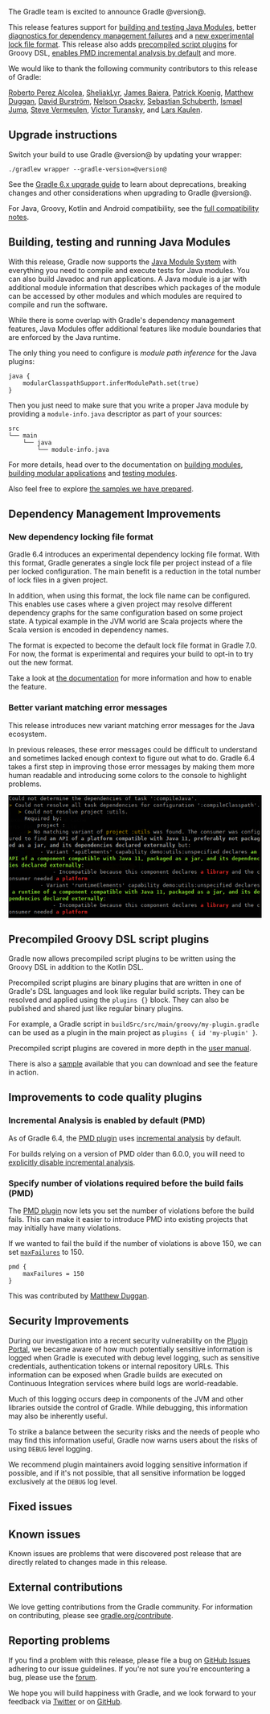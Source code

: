 The Gradle team is excited to announce Gradle @version@.

This release features support for [building and testing Java Modules](#java-modules), better [diagnostics for dependency management failures](#dm-variant-error) and a [new experimental lock file format](#dm-lock-format).
This release also adds [precompiled script plugins](#precompiled-groovy-dsl) for Groovy DSL, [enables PMD incremental analysis by default](#code-quality) and more.

We would like to thank the following community contributors to this release of Gradle:
<!-- 
Include only their name, impactful features should be called out separately below.
 [Some person](https://github.com/some-person)
-->
[Roberto Perez Alcolea](https://github.com/rpalcolea),
[SheliakLyr](https://github.com/SheliakLyr),
[James Baiera](https://github.com/jbaiera),
[Patrick Koenig](https://github.com/pkoenig10),
[Matthew Duggan](https://github.com/mduggan),
[David Burström](https://github.com/davidburstrom),
[Nelson Osacky](https://github.com/runningcode),
[Sebastian Schuberth](https://github.com/sschuberth),
[Ismael Juma](https://github.com/ijuma),
[Steve Vermeulen](https://github.com/svermeulen),
[Victor Turansky](https://github.com/turansky),
and [Lars Kaulen](https://github.com/LarsKaulen).

## Upgrade instructions

Switch your build to use Gradle @version@ by updating your wrapper:

`./gradlew wrapper --gradle-version=@version@`

See the [Gradle 6.x upgrade guide](userguide/upgrading_version_6.html#changes_@baseVersion@) to learn about deprecations, breaking changes and other considerations when upgrading to Gradle @version@. 

For Java, Groovy, Kotlin and Android compatibility, see the [full compatibility notes](userguide/compatibility.html).

<!-- Do not add breaking changes or deprecations here! Add them to the upgrade guide instead. --> 

<a name="java-modules"></a>
## Building, testing and running Java Modules

With this release, Gradle now supports the [Java Module System](https://openjdk.java.net/projects/jigsaw/) with everything you need to compile and execute tests for Java modules. You can also build Javadoc and run applications.  A Java module is a jar with additional module information that describes which packages of the module can be accessed by other modules and which modules are required to compile and run the software.

While there is some overlap with Gradle's dependency management features, Java Modules offer additional features like module boundaries that are enforced by the Java runtime.

The only thing you need to configure is _module path inference_ for the Java plugins:

```
java {
    modularClasspathSupport.inferModulePath.set(true)
}
```

Then you just need to make sure that you write a proper Java module by providing a `module-info.java` descriptor as part of your sources:

```
src
└── main
    └── java
        └── module-info.java
```

For more details, head over to the documentation on 
[building modules](userguide/java_library_plugin.html#sec:java_library_modular), 
[building modular applications](userguide/application_plugin.html#sec:application_modular) and 
[testing modules](userguide/java_testing.html#sec:java_testing_modular).

Also feel free to explore [the samples we have prepared](samples/#java_modules).

## Dependency Management Improvements

<a name="dm-lock-format"></a>
### New dependency locking file format

Gradle 6.4 introduces an experimental dependency locking file format.
With this format, Gradle generates a single lock file per project instead of a file per locked configuration.
The main benefit is a reduction in the total number of lock files in a given project.

In addition, when using this format, the lock file name can be configured.
This enables use cases where a given project may resolve different dependency graphs for the same configuration based on some project state.
A typical example in the JVM world are Scala projects where the Scala version is encoded in dependency names.

The format is expected to become the default lock file format in Gradle 7.0. For now, the format is experimental and requires your build to opt-in to try out the new format.

Take a look at [the documentation](userguide/dependency_locking.html#single_lock_file_per_project) for more information and how to enable the feature.

<a name="dm-variant-error"></a>
### Better variant matching error messages

This release introduces new variant matching error messages for the Java ecosystem.

In previous releases, these error messages could be difficult to understand and sometimes lacked enough context to figure out what to do.
Gradle 6.4 takes a first step in improving those error messages by making them more human readable and introducing some colors to the console to highlight problems.

<img src="data:image/png;base64,iVBORw0KGgoAAAANSUhEUgAAAoUAAAE5CAMAAADRF6p1AAAC91BMVEUBAQEFAwABAgQGBgUCAwYH
                                AwIEBQaqqqoBAxSbaDCJ4jMNAwICAwtJgaMRBQMpBgKicjkCBBofBwInXpIDBw4YBAJ9RhEgVoyH
                                wx5j2zQFDSKleUBNhKQCF02mo5qK3CUCFBUFCRVEDwKBonyTnqQjEAYlBQICDkECBSkEIFcCBSIY
                                DQYFL2dWdIqA4TOhpaJAeKRLKwiZk18HFzRx3jM2BwKgf0sCFEkEDy2KVB01bp4ILBlglKgIN3CG
                                UBoHJluVazcabCntKSdHEgIyDwJRyDOZo6Z2jJuF4TMJGz8wBgIQQ3uqpXioqaM1WGx6pak5GAGG
                                2C+JziCep6iJ3yxMGQJAIAqlnpKNeVwcNlZZRwIGSCJSiKQ/dpwuZpiFo4MpDwOkqak+CgIkeilk
                                WQWSXSZGaIFpMwqCSxZhi6GLcVGaeU2Kp6pbJASHsRg+cZepnWmmh1EHIxNTHgWokl1lg5d4QAx+
                                2TJgKARpPR58iAx/o4udmmgRJk8vFgodUonpHhGRp6mmkWmXgl92oZIHM2xMwTOHthlEtzNwNwaC
                                ZkLuJhs7GQtaiqNpxDFAOQappIBLnSpzdwuBoaha1zQSXiaNnW6kjlmBYFE9rTNvoqkRTiKpqJEt
                                HwMCCDhajo4LLmN40zKPWiQ5KgQjWo+WYitbBQLCJyhyoR4MPh6FoBOJ1CFZj50LGTKYh27dJyZW
                                NRwYOWSScEZ4XTk3FCJxlaamJSeQo3ZqZUKFlqFbcZQ0oDIGGAM7TQgRDBmcDgKglYYrkTFPfZ2o
                                l3WRoYyH1Cugj3UthCoRMwlKYYk6ZYRWOyYmS3FQGiJdnyttkR1qfpJ1qyEnEx95f4iMeW/qJiDL
                                GhHBnQCHmhFuHyd0UCuBuiJcdQiziQCLm6TMJyhcUAa0ZwCgmABUUjazJSaAICWEqRdAkR+AmRNk
                                lpuLiYJPTTdyCgUTIzlpzjNRqSynEAVZWXZHcRKWRwF9lqhHawCZZgCGpBWGCgJSbliYoIlXXkN9
                                mnAfRE67AABOGUlEQVR42uyaSchOURjHz73n3oteXjNlKvOcKWOmIjIrmcpcZqJEZMq0IEopZIHE
                                DhkzrCTJtFB2FjZWyMLGgo3nuef8vBwuwpvxqe873znP/Dz/e+65X8f8HRRnkfnllKXmP/3L9MtR
                                mEQmtr/Bk/C30dEjNca3ockNa33zc478z5auWafJj1lA7sejHjN6fr9y+BhYQMhK0+Yl891EPPTh
                                36WWbauPQuh3QOG3Uu1Bp76CL1D4s/rwD6AwmTm6x9le0fejsFvvuoXdhv+dhP5vhcIus3aH8X0T
                                CpNBQ38MhZipUbw74udPo3jImw3ll28b/0fhN6Pw9OJfhEJo2JW/DYX1Zy10nRnQfdT0PQ2021LB
                                eqkh+zFre+y4TvcUDYdlYaRBvvOKGkILIwMh32xRu1bL5hn4zE3tnsseTpmwe8iN0bdftRveOB43
                                v4Zaxy5yEPohv8hf/RaHR+vIHD3kgnXeBSbzccDX/G48LhuoUh+Npx+MSn59urebfrExeorCcrOb
                                w2WBY6NDR5Z2Gqz4xC92qUeXWS5+6kIfiAsUxt5f54MLZEF+4R8UFn63E4+pMuEbf1+KqOOkxQ5d
                                s5e377P0RBqisMus4V2HHfgQhdv3Dtg3MEI+3AuQr7lq+ZZmq4aX4DMXFO4/J6tDNl1qUW9M2xHs
                                UNhFLtxrQn6Rv/ottu9tdrNWiTl6yIXr5vitDeUzT8uGOGY7ftywX/tmE6caiHyL9sJk4rlyn6VL
                                IvQEhQMAoVAMCo1xKMQvdqkH8RMPfSBuUFjb+ZO81onk8BL+v4pC4gEVUWJZrBYK8VdMLTeud2jc
                                uV6ev0MdBIWpotBal33LuVPlPF4rFTh7FA6M4pP1LPLWShcAu4yd565Redty40ojD2pfx09kvsbN
                                G/U8lcp8SL/GcwZ2OrbS2kyrjV30FljLQ7TLoRA+dgv81W8xMDW7No3t7/15vZQ8wnVd+/B9LfxU
                                +fHJfu3dukucfL/0Ro631kvRi5tuXzq8XNwF/GKXekj8kcbv40msRyFxexTGWeT9bW1e7vRsscF/
                                ARKAWhCPjL8FCtkLtUuafc06SyJBYSly2UvGC/J6JA4WvLGlq2u0231NLCjRmsQ21Y5JhSKRLw3b
                                VkNIjtGxQ5GfjzCNeg7VgLTqQzsdkxbU1mrLm9T5RS+xDgHo11e/yseO+Pycv/otmkQaNHPiJY9w
                                XdH4IQrhm2YTHz2/2MBQP+pTgEJ9wU6pUaN5Cb24aatHmyYXdwG/2B3SrzxnaBdF4TpX9ACFxKU6
                                xwWFtb0/YY843nuswf+3o5D1jMh+HQqzLrMWikCcyTOZur1wiYnn1JNs+svrsrIX2uRjFHr5unRB
                                vSoyRN6qvGj7xB2KpFgulto9B4JCrboxOQrj1h796Kk7taf2QSF8EBj6c+fcfC/pK/NUDQgqVc++
                                3zPbTs3zFdSnak/WSurNptr1OGvp9ay1ZsC+JfQvkXwjt/d3Or04Ea5ImHyU/ES+/84N5UTOgpnT
                                s/Zk865z+jUIuqB+3NPVSGJWP+yFHoXrm/n4s/wdYYW0cnlcueLLydYO2dTXir+u6s9K4eacShP8
                                a9wVyjRM9Z6TIW7i0bmSf5eRt3IqC8Ywh48dRtbx5+ag8JP8AzmrU/eN3EDOJ/P6LF2YJlK6MZfr
                                lawd8KxJvkcN77r5QC0bBShEXp5S6W9uMFVfXl74F7a0nnm1sYkdv/7sC+11HqJQ9PLu+z04RY+9
                                0KCPX+xKRp/zV3+WnquGl/y8gcSbo7v+LJdHax+H+MtR6M5nL8pZjsLMopdMvN/1zNIlDvDiy53f
                                FpZMnKNQyifOdczxnUT9N24obb7cvKx6cj5L9etkwOmB6cdd4Osks95vY+rIXtjFxV927whNspP0
                                IbPkN2THtGaz65XjlhsXW/UnEL69cWVi+zMHN8b70b7wLBF3JZ4siq2vc8KTrTATdlxBIXP42GGU
                                /J0f7y/W0X6CQnZI5LAnQ+3z8q12LuVbLZFvyRl365WEe/5ajVOR4dsyQKHpo/Lto8zWvzdKvxEz
                                m/vKvHym33QzpgnWW+f8ZEA+T02jj1C4fsDgGkKr+3oUoufcaYi5/VNW9i6bVfjiN7Gf8WfcN+aW
                                1Li5JV6fh7VeX9YdChPNv5fp5OIY6/XcN6/Ww/raDXD5SndP706srAg+89HlX/vBk1Yz7goKRE/l
                                FIWm88bFBShMvd+IuoNC4iceSVL7QD5Zs4nXWs2YbOJGzl/JmI5HDnXIUvyLK1Do/JikgkLiJh6O
                                hTTXAxSsQG4OX2Sxwygs58f5c3JZIQqRw59fTNDyjz7eKjaYsmO7KXLBnNHp4gJUZZY5fOx/ao9n
                                k+iw/+mIhn4zkiU7Pm+eyAT5Iod91pGnHl/tQpKpPPaw87UuVPxUyMUfoCeMn7jwy/In9opR6JJD
                                PqhTgMJq5y9TZOiDz5E/P5sdTM5n4ZwRUX4TB3P42EcvRDVa8AtGVaOL7geUE3qQLz8wWEce51/r
                                AuvfsxdAX0JhGH+4W7CM3DeiUBd0FtYpiL3K+bPIe5w5723HqfQDYoIc8xAZ6sXboQyRPifMPd9i
                                Er2ivRB+8Wiy/BuTuDiv+OPCJ/kiB4P1UD48F4VdIA+qix0I1ARdwE8hCukeciEK8Ut8yNG30A7x
                                os+xMKhTcC6sev5+kTclaGKHLkAhWzn/FA/nfuSNoWPAZw4f+wFf57oAwS8cCZJvNPLATpAvcsTP
                                HHnshd+IYRfyeD/oAnYgnxF+kAvzC/kcgZD7BIX4JT7k6Ftoh3iJx6VgwjoVfCNXNX/IPwt/NGX2
                                Z95K/fPr8WdRfkvzz7+pSfw/6VbqH1+PP4x4o1Xl1uvX7X6zHON33e8jbvKtym1YbsHiJSfzRUIu
                                1/v1tzmD27Xf2a8gf+5EVe/Wa/VvcSLH+AMorG5fuQX73Xq/EVHnn3DrFhT+iluv1Uch/n4rFHIL
                                ttp6xXWuxr1GcMH6d90PJZ5vvvX6H4U/cAv2e/V+YxSCi+qg8M7rXqVq3nrlVmt4exR57HJbEzmI
                                25shCr/hlmmJW6Y/8zZs/JXbsNyCJT/yh48d+NhHD/vEQf2xQ57kjXxo71MUfvl27Tt27iC3iSCI
                                wrATiISUiBuw5wLZcAo2LLgBGyQkViCx4yQcgBMEiT1n4C64nfk0yeu0JrI8pJ3024w8XV1TVXmZ
                                ePCPzaNF1/KF8zlvR3msB6XccOGzX1//fnh7shr1impFaaJAxcuL1kyKFb1ZuXCZMmXCVWjY7Cfv
                                afrTPyXdKr998qM0zF8efepbfJ2PDkPX8oXzOW9HebJOdamn0tXWiO9a1Gu6EOklHi0qvnZhoVpR
                                mjM9Kl5etKY429Gb6cJlyvTnjjKlpFzRpPvSsNlPulB/+m/RrfKnC9Vh/vLoM11Y56N96Fpznvvk
                                C+dz3o7yZJ0LdXFhi3o1haBexVsXX7uwUK01PSpeXrSmONvRm+HCe1OmlJQrmvRQNGy6UH/6J3ly
                                vulCdViXR5/pwjof7UPXmvPcZ94Lc96O8mSdUdfCX+Qt9XrzdwX1epbUa7pQfMuFZTcVelS8lW2i
                                Qmt6Rdu4Hb15Ls4xXShO/kJWFcqU1G2331mv9SEuzue9MPtp3gv1374Xpgu56vMu1vzl0We4MPLd
                                /17IhXkv1KE++cKZnLejPNYXXBhPJ/ksNFGdqNft7tc3qNfaheI3m0J91i58MdGlEwW6ES/vNa05
                                x9k+0Zvn4hzJ9cTJX55OUKZF6pbf+xev9SEuz6Nh/ZSyn3Sh/tKF8lhvuVAd5i+PPvUtvsoX8r4w
                                r8+F+b7QnPXJF87nvB3lyTrVFfW0dHGbvtzsqNey+/QW9ZounJ95J+qV/BQmChU9Kl7ea1pzjqML
                                NKc4x0muJ07+4kKUaZG65fcs57U+xOV5z5bo0+wnXag//beekdOF8qvD/OXRp77Fy7fkwrw+F5qH
                                fOasT75wPuftKE/WeacLu/pX+odQef/Su56/+cHAlXqdxzHMtR/1Pq3T939efvv+sbne6zx6n2tf
                                6n5a27+Ev7+ctdc7nUf3cx0aGhoaGhqq1MN3vi7n3UOFibgc36H61HQH8fUovsP01VP4DtVjU7f0
                                6wF4POvDhZ2rX/p1uPDxqnf61SdF8thXIJBPlzOd6RMr189PkPRhPSlPdQ09hK46p199ai6PfZ5O
                                xKM6Xb/lQutJNqlr6D/o6OhXBJE89nGheDW5fmjZhaWuodV1nPQrmlIe+7hQPKpzXxeqa2hFlf8d
                                fpT0q3uhPHkvFL90L9RHulAGdQ2tqOk7PCud9E6/el8oj31cKB7V6fr5vlAf1oPyRG8OHm4dcWFD
                                J53Tr56R5bGPC8V7Rnb9dKE+rCflOdU1XLiS/EU+zq+l+sfe1YXKFMTxM2fOOVctJ+sj5at8dm1E
                                5LN81CpdDyjhZW0ooUgSIR8lHhQlSp6QeEOElChPUjx4W8ktPPEoH08e/GfO/O7YGQe77uXu+v/q
                                7t4zZ2b+c+b8ds6cPb+dX46CCCxktBbC1vT1zWfhwBG7+GaitSDajYXFSsejHQGjpdCyV2QGg8Fg
                                MBj56tBf71GOYAxGX4JZyOhLzF3Z0UHf3jILGf8Qc8nyr+vu5phZyPgnAAuDqDoq7VGPzro//ca0
                                UQW4ekMd6qhXHfUrnrwtDaaQo6ySQDT3ZKw1v+Nk9AILw6678wXUo0otcOiTZSFGPFe96qpfSYWw
                                VjnHFgctEuGROcOZhYzG5oVjX6bRGKMeVUqqqOqyEOrVSJp8m0ipIpQ7tpTCKrKmkgs1qbA6r+H5
                                B7OQ8Ztj4bBnB1dFUI+qi2k4wmWhp14tQ/2qndswL5xyb3xy4di+S+dmMwsZAFz24K/pOdcntM7z
                                vrg46GpKjv96/9xsLEzHKc/1qs/CzGE/wdqocICFOnW2HFZdslOZs6sArhM+gPh+e+B4z08g2wjG
                                cRTe4Y5zPVgYTL1XNo7/Q8y8MCWV6KSuuz4LiybfyEqmfrVjoXbkLyRi8cR1+yiQsM761lHfAPHh
                                nIrtOsd7dkxsE8A5Xo9GwnOuBwuJQlcLPY7+e6bfuE/3FV3btEoU6lCwMJqn8+EeWRK+V6cSJ0sV
                                Uq8ShRQLHfdn98pb54jvOd4zC9sD3zv0y8B1rs910FfzQjDDr9Jxdw0Tx7WZfpeEAOHPWOg683uO
                                92zc2R5QLABlktjxl8d74jnoh0caYCFSwMLk0r1y8FssxH6Phewc216wTvX0JrDtzMM8B31iYUpv
                                8Pr3WUi58efkCEuVdftBbdcJ350X+s781vGer8jtA+McjzEH23X3qInvoI90/Y9/ic/eUU1dBlBN
                                F/ac8J17ZN+Z3zre8wWZwa7qjH6EiC+LjH4N/mUmg8Fg/HTVSgajITALGf8cIVQGDnpnbdVEuDrD
                                JDZBBetoGECeZqBX1lb1WQiEzML/EFEO2fBVsocm11aNpMtCDWYhoxkWNrO2KrOQ4a9T06MaDaWG
                                mZA52ZAus4T6HFGpMj9W6lVioaJZQmOhFDQWUj5iYZgY1ascRmNhFuc4WIjqrEqBSCpjy8IsLrOw
                                bWFUolArYCxU25Hwx0KoSukfUT+EFivZr5rAwnHZ2qqKqsTCRJIq9rBSvWJtVWnXVs2qC+fRvNCw
                                0FHT6JihZBa2K7RK1NUP4s1lIdQO/s1KEmf3yIdjsFDO0vfIlE+xUML5Pg4ivSYsVYK1VcG5znwW
                                0itfkdsYUkF4LMSVN5+FscfCvQHY7AgTFQtz4gAQNeawMGIWtjWEp6W2vIubY2HisFCtrSrz49h0
                                acrzWPi/QdZdkXHW8Wuj/Hkh7XTnhXuhhq1jYUmvrZrkxAESKernp1Z4yPPC9odWiYIdSMi7IiPd
                                Y6GvhsV+kCknjnOPjPL0pgC9LN8jMxgMBoPRB4ArT7MO882W61q2cU76O/5/bzcFf4KHb6hd4l2t
                                Vg6A3msnjjy/X/vtynzmuKj1/WZu9fd7a+CCq3/JuwlkLv9BO9uPhX3Z/2O2j0rV8+LG9IR+b/W9
                                brFUOfFnvuXdyxvY3xwL0c6GWThwRofG5f7LQhxXX2DM2dO7W4SF17a0Bgupnc2MhcNmXBX9eSxs
                                pv+T2Fe5el6hWjvz/GpMLISqFVj4aNnjDxOXDNduhreHW1VrpnKl3jpPC9gcFlgDNtte6q39Sksg
                                qqcvm1APVLQoh3SURxyochP9JHGSLA5S6Xa+Fb76cqD2heIFn7+cqdX2Bg9edde+TFbkqdUoZCA/
                                v832PzlQ696hkglqxgckB94U6PXVRz0T7Nn/xOQCC6ne7q09YTuvbTHW49fN8VC/PXqZ2k+naSf6
                                E66WTv/kshD5oCrGeUS/o96iyYf4iIPzFs4z5Yfp/t4rRX37C7N+3P5E6jhSzsv6HXFwXDhvOI7m
                                VK7wTbYsfPp1E7HQqloNCw/eGT24a0I5WnEzJWdXgTEKKtcBg46enHfqcoxPdrY9X7gOt6XKXsqx
                                pIB6oKJFOaSjPOKgvWiXFPgsgoXdZflK8ehzbUuqyPhmw4MzH2PcndD2UvmZ9j95eyJ98DrFWOey
                                MDAstPv1lmXhQ6r34Ro7OZov1OsitDscOmfSyBVrvDED7bYsPLpWHR/Wxs1jIfoBqmLsRb+jXuRD
                                fMTBeSuu1+WhWg6l+L32I844E6do4uC4cN5wnhsU/AvXQx4s3F3dSiyEqlWChXOGV+d3XtyhCx+B
                                C7Z1zVY6w/DKYLAQ21jvUKIeNWx0vt8iCULVI8eRijb7FluViyhd1Z+SyjYOryCObS/a5bPwoyDi
                                zCa6adLIF1s0kag+YmGYPHi7T/NRqt06jMdCSv8lCyNJLLRlqCmjxs3Y3HlxH/olvDJnkn/lsu22
                                LNTHZ/sHspOeb/szFqIfoSpGreh31It8iI84OG9jUF6rlsHC3PZHsj5OiDhFE8dloTmOXmPhmsUz
                                nx1cDlWrZWFaXVS6uIMuBKs7OkYVwEKjcsVRF9Aq9IJZ+xUs1MtxXpq5NDb1pEKpaFVrwoFULpLR
                                rSwd5V0Wol0/YKEiyjf2zi40riKK47mfVVKjqUmFVgOtNkajxCixUYwVLBVtkwqhflFLE9RWNNDY
                                UmptLFH7oLRQyIMQYpSibz5YbZFKBDFS8AuEFgRRQR8VH4ofoPjgmbnz29k96TXrktUk7oDeztc5
                                Z87899y5uf89u1pQKHA0/9xtgDSYxcI0kjusKVsEZdZTcaUotDcPTipmY0+ceWDkz66CX1b0nfnh
                                HfpBobebdck18f4xKyePT+zenK6yKGQ8rGKk4nctF/3U2bfXmG/8DQrz7QeF6AnR04gehULWYZt4
                                c6ZYrbBMebPmWa5T2R3ZdgQyTFiCjR+eO9DlsH8x+WncavatfeHphviylQ1p5GOhkdN4eYbC1MY0
                                Ww9MXWJrImOsPresndveiJKrnRznFSkGhWng2hUK0wg7SmOhrJP1ulgIComFDoXB1PdbrH4JlQ0a
                                hbxRNK1GjuCuPkpFWCbfoDA2ON7tWMNyp2c5afer59557NzN7fjFtHcf2Vnk/8xO/Cm5cgPJlVvf
                                ePlOi0JiSBwRG7heUIzCeptzl32UAU3O78htdOPSTH9ETl72rTC/CRRmciZfPfeV2N/s7Dd3fJl/
                                e8HfTSoWlqIwjdhvwQ05fqM6cqJqVivMFtfv2QzydNIAy1WUhvKLEWnPhl1dct7YLqzWpBALQeEz
                                TzeMnBT0hOssqxWWq4ArMV4IQoumiLqcF9aMjPlYKEs5/cxQKtnad0RGTrTKoTA0q4lS2h2qxVaz
                                Ph8LHdvWnQthY4j5nAstCjkX/lYvaLCxMDDnwlceaZZz4d6GqYcaYkHVUCYTdkX2dPLrd61T8q8o
                                MP1WvqDQxKh0/8+JuSPvaJ/a/7PTa9i/H+zbeNWxALvjvk/b5Xzl/A8K48D5s97lyq13/kk4T8WR
                                zT7qXvtHCoUyLmMVN7OPzu/NFzh/gEL0Z3p8LDS5eO18UOj2f2lmf7Q2s5/5cQRu3P7id43COrff
                                7HNgZsKwR4hGoe3PZbnKPw0K227bxTNyXIJCOT8s/ezblgc+FhTCauUZObvD1LscsF1Sj2Kpk/vV
                                G3T1uPkOFXIcizbudvNce2GX0AMK04xtG1oUGvvJiMczMiic+vpL+4wcZ+fCaMo8I2+RXbbPyGaG
                                NHzn+WY8I0/t//K7RwSFdaHtD/fbO/mgebiWugTCr0XOdu+3g7vuWTu2o66J9cizptgX6Tty5s81
                                CblyuSM7/4DCyH0iBP+lKEwzVrHbxzhyfo94RgaFmf41AXpAIfNLUBias/mu9WJ/hN+d/R6FqdUT
                                Rs7vCoUJ+13YZyO4OANb+Sikm0xv5FoFzgxgPHIojIfdqsbFtx4T1+oiTYyD/0idfgr2ap4iuV+5
                                I5+3pE+ZWGiGoEezz2HdIp+LyoHLNO03Jvjx+F/7B7+hj4Jg5HKlsC/oQT5X2pX8sv2HHGWOHs+V
                                onPwyj6buwcoxNuVopD28lCo26Pievjgp+0jLwwhR2eAR49RRb1cFPJ/nk6SHBS+/01rVKpHozDM
                                QSHyy0Uh47X/td/CHBSyfntN81GIfK60K/nl+g85laAQfbLPDbLPWe5g7shBGSgECedFoW3X+8B4
                                jULGF7Nbucqd4IOnkxLryQfLOZX51OnP9SJ1n6M2cCgk4qFH2r/8Zp+0cqc7Xyx0fTNQqHPg4g/l
                                NyaU2KNRWOw39GkUsn4+obkoRD5X2pX8sv2n7WWdejxXjUK/z9bHOXdkWKYahYzTKCTXKuxV5jNe
                                o5Dx6ndLdM7Y0vEB47hjUff92ouaLQvblnmgUOthHHrITUvRbFz8oXPgsg7tN+Zpe7R/8Bv6KNjj
                                /ebUKRSqfeCKfiU/qsB/FPZdjeeqUehzB9dSX9Zy0NZ+T2telNoH0ZY4mL+fR8/dqIS9ONd8Rvnb
                                wMCe1lkGmZflvS9WML/y0nj5UXlJcvXm4WVe/+zjKfavXGWU6vqRO7pex5wU1tlVLRRq9mK1UMjf
                                DcsyGu/lzq8WCp3+eY7Cv/NDyTrmJQpnYY9WgEKi14RwHibH5Zdvz3bWZX/VXDmT8S6crZX1FaAw
                                PNi718+fm4LcSneP+RqFULt6Z+cIxrcuWXJ0i7/mlvL9WPk65gMK39xRGQoJpS0DtwSCwj0Xj/xi
                                LJ30n1XlvUuSSlHI/AWAQtMzCwphcgn6uJZZ8MN8QyFvfGCPwo7ULETYo6Vs1jhS7EXYq4meH959
                                vbwRulesOXpmw+lOmg3onnj85maLwqU3TOybgcKMpepi5J5WLc97b/qLjtOdCd6jv6ffzBte1u3m
                                I08WdNqs9+D9p+4/s+H5i4uOTafkDRR6Q/qd/ILcQ05uvE1i0Z0F/eyenW/tYxMyUt3KBjee+Zk/
                                hjQKi+w/FjTdMLGberkoxB7WiT34kTr9yFfrkG09FkigINCwf/insA6tF3n406Dw+Ohz62kPR+7q
                                ODvGJxAUwh6FHQmbUsdCWJKgUDN2YK/q+Uv75J3ImHAFb5vY8droyiL25ejybZtW56Kw7cj0fa89
                                eUmDvZOINC3Pr37i6ZGxPReDAvrdZzWMAjPfyus08kTcxFftI50Hj35+2/Dxln3+gNB/R7uwNNFL
                                P/KVXM55Wr94ffq+u0+yO0I1GG42S3s0cOOZjz80CtEzOT68zPxHvVwUYg/rxB78SJ1+5Kt1iJyX
                                WyfHQYu3F//oWKj9hD8FhQ+Ovbzer0v0H+zXKIxcDlbYkZptCgph7GgUKrZqPQyk0hPkri7zmZCo
                                30xb+PrE7p6OvdyRBxUK4+v635A3+bJvoFDJ86u3KB7Ce/RrFF7Xf2G9kSfiZAukd9OJrZesG2VK
                                XeNW6ZOCXvqd/N3I1SikH/2H+oVxcKvYwzlh14nx4ZExmaJQiD8UCtGz9OGjd14n8ZB62SjEHrtO
                                bw9+pE4/8tU6ZA8n9vXIWORiL/7RKNR+cv6Ueb3904Nej5kv6NYodLw92JGwTTUKYS/moRB+GyzG
                                wu72nRoQuYPmHITXsz00+i5M3NNJolG4UQ6Nxd7T8orPM7F4DO/Rr1HYM3AM70sA8ijU55cep5d+
                                5CNXoVDrNwcUKb07kLvx6I/fHvjsjyGNQvyhUYiecGPH3kvFXOrlohB7WCf2OD/6uu33/tJ+lHvV
                                HQ9LlYK9+EejUPsJf8pJoKNlr9dj9tXIAoU76wyLMlplGFMu56oUzywn2euhG++RfmJhGsHnaHvz
                                RY/CWNiYlq3qWIyF6T39w9uvPbJpdbdYZSy17Ubf5jfkOyN77jGx0KqJzF8SQnhzkcSuoljo30Qh
                                TxpKYmEavS7eSxPpf9b0RxEozOa7WLglMt6vIBY6vYP5sVD0GxS7+EW55qMzT7x6RnakTBSiRwQ/
                                cUSOcdT/aSwEZdjDp5k6/chX65Agc6Rlg2yNQuGssRB5PhZuOnHb9L0FPYdKYqGwG5fdfZJYWMi5
                                2uzYlMTCNAoEV5596d7Wx1GYthXFwlg4uxlnunGrnZ/wtr2n/+Y1x0c3rW5zKISNIB/1IJQPOygM
                                QoNC3v4Lj7DkXEi7l2fl+/PIPeZLfXc0pInrF46WnK/rQWEaufNMs46FJefCn/y5kH7OOyK33ciV
                                gSL3fOfCHtEv9EA59zT99HuXfwjrWL6tY3gZ45mvUbjuqzUrLpLYgx45UbYMyGmSej4K18r+zzyf
                                gTLsAYXU6Ue+Xod4aMA8lGoU4h/WQdF+wp9m33v672igfXJ8+rA/F8qzrLAbHQrDQs7VOsU2Tcm9
                                CvuSO3IaZXdk2Ivckd18OBRJ4ydXtZz9ZdMgKHTcjCYJ6vb251CY+L8XhhaFGVtyuxhgvOdYqmKn
                                k7fayOfZrP90p2FTPrZB7EBfmojBS0wGRTc/kxfloVDop6d6C8/I2wv9Tn4dcmUfrdy1m+2dbTnP
                                hpl+8a55Fjz7VuJjrMSHgQsTxjNfo3BV36kO+WYleizaBZSFupdn5EwMcbUoLHqqw15Qhj2gkDr9
                                yNfrMHKNdI1C55861qH1Ig9/mn1vvGhiB+3hurtafvgWFObw4ChU0kSzL6VoLov+Lfc8tmYuWxLW
                                K/3eLhlY1M7VyeU84vTMnhMWveUW5M/rcqj/9mBu7SX7xsut1fGTiTwVoJB+U6U7jXJRmMfWzGdL
                                etZrqV1pmqSpb+eqUFhuTlj0LioUhtueW18Ne5te7wXdc+mnuK+zYaOc0X2LZmOWtisU2v64cC4s
                                3k3aQUceWzOfLQnrlX5vVxD7eVw1CsvPCRsHiw6FVbJ33WjL28uqofduuaObtyO+aDambmczPZs1
                                5hm5mKJHO+jIYWvmsiUV6zVAP/FRzfN6/mlOWHutcbr+z6XGpqyVisuiZ1PWyvwok+NlsUArooBo
                                NiX6FO+uTPsqGle5HlifVfBfjh6u57F+vmaGWzgotGUhohCOSZVRiB57raGwukXr03y1qqGQ8i+j
                                kHXNDQoX+W/u11BYQ+F/U2A7hsdPtZx9UrNIDyfhyBcdH0jOTsUuLT3ILC9qh1VJPzlVbf99Ubdj
                                SWp9sWJ/ar2Mx17eNFFvU3J1O2xL9NA/mx7mgQq9zjz/0b52bHpw3ZN71rMuzS7FPuSiJ49lmv3q
                                5foCF8qxj/mt/QVaYDtevfm5w5fx3SzPEm1u3Dp9eEVfZy67NI2ycyHtsCZ9f+m8bseS1Po010Tr
                                ZTz28tacepuSq9thW6KH/tn0MA906HXm+a9o/tsfTgyxrhnsUuxDLno0y9R7KfsFYFBILFzYKITt
                                KLy7wLAyIsUivXbrxDvP5rNLwzTIUEg7rEnfXzqv27Eknb5cFDq9MfYwHnthEFGHfanHoQ+GEXro
                                1+vT85mn2bOaParXQ3td07aB3tsT1jWDXYrdyEWPZpl6LwkB77oDXaBwUdyRC2zHjQM7zbkGFMJG
                                XC3fDxhYIncMzS7VKKQdjoZGIf3djpPh9OWi0OkFhSHjsRc2JXW4Hnoc+sxuez1+3Wp9M/QwT7Nn
                                NXuUedqv5h2YX9dMdil2Ixc9imVaei685t3ViwqFhu1oX7puHHjUxkIywMESTaNoRd/oygbFLh3k
                                fitFUOhZp0LA8rfropyqrh8ULhN9SRY7OD0adESB3S1bT9EbmX43XnhrjybFrFZbD6MAxhjjXHsE
                                q3aFioWe9RkaPfU6FtJPLIT1yTo0e1TFQi+/7UhL/yXNoNC3KxQiFz2aZapjYcZOXiwoNGzHVcJ2
                                XGvPNcTCuMAibex7q/0aYTMqdqmKhbQbFBILDRaIhbAoPQqdvlafFc6gI00y1mQaOb31kevHPvnW
                                TKdhZ8Jq7XZ1UMg42tEH2xIUwvJEjz4X0s88WJ+sQ7NH9bmQ9qWX9u7c1rs8gA1Ku0YhctGTxzKV
                                c+Fhcy6EnWxz1y74c2Hq2I7ZMx4oTBNYpKHpf/6+Qg5U165QCOtUobDVo/BaNw9U8EwJFwf2ZxDe
                                9J5hTWZ6DxcYZ4zHXsemDBxbsx4Usg5YnOiDbYke+p2eGc/I9DMP1ifr1+xR/YxM+6FR+Q7dyaO7
                                YYPSrlGIXPRolmnpM/J22MlZ7tqF/oxs2aMqF6vmCeazUkHhXp0lEtblbDlBKci1TFZfxx7GkxEN
                                BhHtzFPsV+YvbA6NZZku7lLEHo3zUJjDSgWFwuPep1AI67KMnKBKrqFm+Tr2MF6j0LazjsiPK0Eh
                                8hcol8ewTBc7/yNjj6pcrJqt+nc5PK/YvOT+l5pVrtJyc4JSkGujWeDr2MN4jULamafZr349wUJF
                                oWGZLih6bSWFOFiSi1WzVfNYqTk5XsvPqUpRuVWpYw/jQSETaWeeZr8yf2HfkWvlH5QaB7ZWFkuJ
                                axzYWql2yc8rxw02qHD+5Dg/+lbNAqcF/ejV9sxRVlGtZ878Xm4OXl3X/q4VXa648l9CYUV62c35
                                s77ycvBSr6o9cVkl0KUuKLdcNrwsCCZfeDEou8gbqZJ6euvtQX7J8ifukSmSYacK8nVZdflyX2E3
                                NN9vDlCInOqgkBy8CwqF4QwUlg1D+Z28IDh0YLB6KHw0Mdf/BIXBgkbhX+xdTWgkVRDu190z6swy
                                ceNEE1GSiFnFQCA4/jH4E9xAWEHMMP5gVgkYUA9GyMHIKnrRTRDdYMgqS4h/UTBGD55E/AEPMZ5W
                                vImK5KTrZQUvXq33ur6pSU06M469MatdsOlUvXpV9V5/ef16prbeh4/uPxT6nh/61uVOKPTbRuF1
                                H9Jdu4TONXYn9NO6yDVjjav9agzkfNK+4azNjEYJ9A4edd9gGfRvQGFUi9bg5H3wDfbdSftdjSiM
                                ThPU/sATCol/4DD81+6G7/gs7NNf351cZo+J6/agVi7iQ21cfAOns1cju3V33cU9GARmuz6Pj9sL
                                8k0f++PTGBFnRtfgjavhC17ZkXiut/My2FALGHHUqPzq2+Pvr3jF0Y3Ts90Lu6AQP4WksQGFXotI
                                vOTi/HWvXGqydML9R4/fljG2ZmwharEogvzCK9yJ/Jm4tQp6B4/aLM+L8uivUVikk/a/fPKOAp+8
                                fy94ZZ963zj55d33NqKQT9zX/sD3uyzTiwvwL2uCT3zWyGnkVHzqeSqVzITatqiVy/Hdidq4GoXO
                                DuwChY67ceDyu+/1NQqjGrq3GGqfpHaX9WDjhj+Px8VxqlOz42v4gtd2EE9I83I9zYuuBcxxynr6
                                yBeD5Z4PCsXR6oNrpQ/y7aCQ5AqFTfeGUHjr2SN04nMksech25qxRlAIuT2R37x7sUKhIleRjvSo
                                iqeg0NX4ygOFNz3zhDFUi9advE8nrIJvsE8n7bNVhXmL8EZ/4PuveMfyN9Tij0GhrfF47YdPeSDU
                                g7zyGUpNcPF1PnzLtW8+gXqQ0MOJvUEQg0KKW74TEhRyDd0MtU/WMsAobqrNG1h/qKsbg0JVw1dQ
                                CB7tRZof/UT2n6ecJFUL2MWp6MD8ekdxdL2jr2e6qy0UUkOLKCwSLCzO0H7zb0/fdWOXyUYn3BcI
                                hbfVoxByms0IpTEohN7Bo6RHhWLj1kKuRXsnodCdEg6+wX500n5j+ITWnfyB77/C8VfJX9HOKPTe
                                eOHpt16TAsBc2zaPWrm33jjoziGW2ri1qqbGrYXhizui0IvibkAhrtxOKHzKOYU/i9LdUAg9XYMX
                                vMzjLeya10KeF0/VAuY4BIGPnBjL5XoPF0crgkIhBp+3DYW+lfsKhruiEA9oXLndfiDwzkMU3zV0
                                wn3mMqDQqdmxQp53KMGTyLV7zgZ+oD+vTTcQTiwK6C68k4kc3WRRaH86FqdNE+9a61F4hOOkk/bh
                                iK/2/BCLLRfvIPsz1h/zdJZ9xAsKyYPc3SDr1jA/GxQfvuNJK3D3TE7oZ20fKNRroWSvvhjZCWic
                                ZMOO716uw3PzK48xCv1sP6GW9AM+Kz9P+hlqz15+lNdC6kUU8hoWkgWOk6qfOvsB2Q8Cel4Flq2r
                                wavjtrlVrs04O67qb3gT3ZeQ5ilLZ/hzLWB8IRzQ/NbqBi0PTQ8Uj/ce7gcKt50R67u3Er4CheA1
                                DONRCMYTCfRu/ZoGYviEe4vCaLGJUAi5oNDQuKmVfQCKHvrLvjDktfAddnftb5eSFLVoeS18gvhJ
                                ywsKI/tZ+t9GHz3+mASOn3ziPuIif25/RXze8rzfKggKyW9GUGj8213NW89/6+r7n7ZZHqE7URe1
                                bQ9yfEDhhXyyP/aFkr1KdnDCf2AdkB+yH1Lc1z/+GO8LswHpD1h9Pis/z+0B4qbxD5C/TozLeHbe
                                rF2LwtBE9gOf4+rkOPNcm80gbsxrCDsunjDgeeIz/EMDvQPR/NZqqE0M/TK4XMJaqFDoEId/25/L
                                vkah2vU1QyF+uBOvTHTCvaAQtV9ZblHoRSjsd1mbQB8uWe4fvbMe9q7j/tG+kLJDjfn4Z7sViGrR
                                GjyRwQsK2b59533pUCMK+R1Q+YN/QmHEw78hv59e8F5tPMg6tan6rx9CemNg+F0zz7VyM0Ah18at
                                vfOG9dmrNB62eyQb+NZPxrvext3JKLR2H3f6vJ9Ee4B35JD98bttRuKMKkHX7EMP78TIeQIftftB
                                +LGzQ+0uHr5/jEKiSM/LuvkdqNWjzG7SK/IJh8IjgkIhh8BQoZAbWgChRqG+q0CSJ7hUTbLmST+N
                                QktOSPsdsckN2i7kYkPaWaz64SpxovXgUecPnaWjkD6FmrOGD9r3BRS+c4Qz9TltXbr5Uf5ww5n8
                                cqVmnbEmeqiZW1+r9jqKG/asbNdau3KesrNnEK+qxUvNzlkmIXuS8uTHrIXNX5L3AoXoJt6ACpFr
                                uxrFwuhwY1GIITZHoQh1LVr/rU/uRXYt3iX4rqhc85iaupJ9jFq2cSisvwIZFDeyfONRiH6CGolf
                                1e51/ywKrVJS9prvC4magrA5ChlhraDQq28XHvDQKBSgabuQx6IQbHMUGo/9MTUBIWrJ0mxfd/T+
                                HzLIrq2rQet4wZuQrtwcAonZALVs9dn9aEeWcn2tWkYhnFkFE1trF6hhG4gX7YibS5LTz4TsCTnc
                                yTuy/U3ekRUINQrj35E9EQsKRe4pObOiILwIdAQQw6HYFTn+KQNgY1EI/wp14JVA1ZLFSyKya3WW
                                cCwKIfSxUkIf6wlQWJ8trP1ZHZHX19iNq7UrqFG1dLVdAlKi9kBhMwIIm6FQK7Qsh739S95ubclS
                                NvhX7RFwkkr/hL1zmlPjtQvC8w+FewhCPzBJ20sShSiD+q+icOTtse5DJiFKHoXZU733GNPXM9dl
                                uZO5XO7BFvRB9nOsnbS8cwTC4vH1jmY6/UvdnW1AbyQ31bKy9ndIuAM0P+3HBxRCLykU9i3NDZh9
                                TILCiH+kPRS2Tv9FFHYmgMK29E6OVYetZi638f4CZd7kiP7MN+qVSx9kvGRJT14C/SwKIzmh8G/0
                                JxSqc4hO5XItROR/Rd+O3ofrfkBh2yT+9PycSxRiGsfHFo1bjctnK5PUp2cOfRQKv/8/obDliMLP
                                CH3umqKwbb3i6JnjvxQcCsPPqsMNKJx5dXbj2wGatRwRrEnWotyMkyfGv1uAvj+ycYLSGX8Z6Ovp
                                Pj37Y02OLEfH2/7gJ4asfUJQi/bgH/38zVzOPkG4HSiEHxntsYx92PyZZ330Rxx6/sXPoqH5uQ98
                                qyhU8WJcDoVrpR9XavI1Ep+tdCBef/nE+LelHea7/Pts908FL/Y+TIy5JVz0Sz/+Pit/kHFZp9qf
                                r+ZH+4U+4sU4wWu7Wo55YFobmtokd3EoLM5XVtdKZwpYC3XWojzYh44NzvyRh/5IdWF0enlouK+n
                                ulXu6e6EHFmOxeOV1ZnRuS7w+Jtr1R78ox/2MWgHCuGnBpnpAgmXFg3roz/i0CiEn76l6a7+pbku
                                8K2iUMeLcREKF0pzkzX7lGuyOjJU6UC8dFdXHhkTVEDvwHzlns9HFjwtV2GLvFyqThXW0CE261T7
                                89T8aL/QR7wYJ3htV8sxD/wB0CPV4YmhLTyRDwOFAtJjJqR4gEKdtSi/Wx3RH+l9bv77culBisKh
                                G3JkOU4Q739VHQaP0bZqD/41CtEOFMJPbfIrA6PTM6UtPcuIQ6MQfsKveu9Zo/UQfKso1PFiXMXj
                                1Vk725DbcfYvVToQ7wRtk/p6BBXSv/rTSvx9QNgiL5dkULtkncJfHAq1X+gjXowTvLar5W4eQGHx
                                VI7oWMa+ndgVUqNwmazY3kChzloEb63X6wtq5rosDzkye05Sb6IHwWO0rdqDf41CtAOF8FMbT+8X
                                b69/MTusZxlxKBTKOJeHtugPVvgWUajjxbhohzNe3ZJ5tOO0MSDek2NTvJ9S871G1+5VT8tV2CIv
                                q/T6mKxT+ItDofYLfcSLcYLXdrXczQMomOk5lglPdR/CZ0WtroUTnLUYv3a9vONaiCgmeF3RKGzV
                                HvzvthZukRR+5B3r9Jn50+uHW0Uh/JDhM/PdneBbRqGOV9bC9edGK8/V7E3wWoh49dokfv3PR4YA
                                LMg1CiGPQyHagcLma6H2C33Ei3GC13aVXK2FJ8e2PJ/+yGNQSLO1874QWYvgfX7OQx9rF/YLkCOK
                                4vHu1eCbXzvA27+uRdhvwR78Sz+1L6TF6xjNGfzI+9r41Ob4XBf00V+jcO2ngeKp6oMyzvCzcZpI
                                8DEoxP2QVh2vjGu9w0YIed9oZcXuCxGv3U+N1O3ToHdgc6FQLp3JaLlGIeRAoY5LZ51qf3p+tF/o
                                I16ME7y2q+X+tn0hLaLusQcU4vNC/Y6sUYisRbkZIyfGflyVd1rZx50eqntHRhTEv007gAx4Ghe9
                                yhE6WrQH/9yPRpuzNIV3NRrJr7O5Sgf8yBpbHaa7n4E++msUZsm9fSeEH3yuCl7sWTPVYVw9b/uK
                                ouPFuCwKDxDMIcc7MuL1l8/yO6ua77JtX/G0XKMQcqBQx4V2jFv70/Oj/UIf8WKc4LVdLcc8IIkj
                                edL7ov1sL2HCHqCteIsJfD4IFMbHBdpH9zlFYdLkb3ZPthGvP7JQoIdUJoE8GtqdNY/L20/3WWdd
                                7K/ozkcUthcvdh4J+MttLBZaUNxX9zktcppSSimllFJK+4PayyNzWaTnPCcEfnBN6b9KbaAQmVN7
                                gEL4oeu+R2EQUbrTPidVNAlNKtPfa57LTKT6KaKPtUxTYj+47jPSKMQvKQr3BoVeikJLKQoTQqHL
                                ZiSocRYiZzMKBDlL0UTtxgQjNjtRUOiyJVeN4WzKml7U7xAvnAbymbOVe8ql7klkT0KO/pwFKXYV
                                Cu23muarKv1KdVoKOwHD7CWlKExoLbT7QlrvOAuRshlXKJsxBG3LUjw712n4W2jjMTpctuSfBWOz
                                KQfXFqA34/oJCiE39CXuqd5hg7UQcvTnLMgC7GoU9tFes2+pMsko/NcpRWGSKKTMIt+mNrhsxmxY
                                I8rMCTlLMWOoPUsZOfqJnJ1fP0Iocv/5DXrLLqMHKBS5Cb7K5Wg5AwohR3/KO3M1nWBXo9DZtn2a
                                0J4tkSkKE0QhshA5mzEEUZZiuD1L0SJDUBhwtqSxuRvE12VpYl9IuiI3pGhxDBRCjv7IuYDdBhRS
                                wuFn9EDeNyg0KQqT+qTGtxkXqJbE2Yy+v30tdAuYqV8Lt4i32ZIBsikdv2gs0VqYQS6R1YfcFOc3
                                hs50kdSiEHJiFQphF348z13tI3xj1oG7rp6M/KJYEUPgKE7RSbUd9BN1RSkK2yap2WVR6Pl9nIVI
                                2YyDNpsRtVyRpcjtR9y+sEz7QrvBKxjD2ZJYCyl/MNKb4f0kanYVuX+wOTa1mZvKGJs9ma/JO/Ra
                                CLvsx+Mr0chYbtHy2BfuWL8Qcq+hXbTi6xeCRX8Q0KwoReE/pBDZjCFnIXI2o9Ry5SxFtJvAZicu
                                2Jq8Los04GxJoNBAj/vh1kI+MTvd2Te6MWw4exJyjULYJYnzI9eZnuqwoJAoBoVN6xc2RyFUNNxS
                                FCZC528tV0qBImzvSS3XeBSmT+Qk6Tys5UqvQ7Tj3JtarrEoTN9OEqHzt5ZruTT+bafZm1qucfvC
                                9JOaZCit5fpParmmn1onQ2kt179BXvoNXvuU1nJNhrw0m+Ev9s4tNK4ijONnjxsvSUhEN5riQxOx
                                9VIJFlJR462rwXgDG4NC67WtKD5ULGJUvORB2kq01do+aCmoxdZYIT5IfVBTfKj1JV4CDYpC+9B4
                                gaLFF330m93zy0n+8bjbZbc9SeYPus7MN/N9M+ef2TnJ3/kEaWFhxag+C6McTOQtdpn0b8ooaD9x
                                aGQue0/st9YsTM5P7OZ5YVA5xvL5/P4iBX4c3B0EuX0DzbWI09Zr1rCwcijLyMqY2F45lIU11RfW
                                PEt2+El6WHjKkbviDMN7GcqV5lK3bISJT4f2ioE/VrVWWmv8nDQWgiqzkHnMGhZanFe4rHFzgYUx
                                PAtnJwvJuE9GfDL5k9mf7ILFDPktgWb0j7Ik8nQmM/AD2jXzPuORX5hM+9off8SJX+xBqfipZxz8
                                UMZPAMiGKHEzT+K3bIiPf3f3na9gNyOu9onDh8Z3KwvdR774jXxo3/DwMbPbY/9hTZE95bH8eF04
                                CnFjv8RNnLpeOk9dp7SgyEIy7pMRn0z+ZPYnA38xQ/5jGc3ob+2WsfbGBp4OmfPxQrtm3mc8WEim
                                fe2PP+LEL/agVPzUMw5+KOMHXGaZYW+wzLAaN/MkfmPh6x83xPPWuMLRY4tHjg60JJ8L8/tHjg4u
                                M9blj7cs2o095dy+wWX2z4V0xy9xE6eul85T1ilIC4osJOM+2fLJXm0ZZguZ/cnAH2XIr1MWFtov
                                f34ZT4fM+XihnXr8MB4sJNO+9scfceIXe1AqfuoZBz+UlYWWS74wpsbNPInfWPi+a8BO4yrE9qOx
                                KJGFg6vD0cFjxrqBxVPsKds++M/I8HjkO/ZL3MSZtF6yntiefEC6Myyd8AwWwgIy65PJn5zvZOCP
                                MuQ3zGTheTbLTy/k6ZA5Hy+0awZ/xtOM/9off9jhF3tQKn7qGQc/lJWF1qXgSeNmnsRvLCwkvsdO
                                48qO7skXv3uT35Ed0xzrmqbYUw7aD4+7ZqDrRpy6XjrPaeuUIkxnoe4lPMV4LylkyG9I3gstt37A
                                v0HcTj1+GM9yrQeW+b9QZxn/pX8yC7EHpeKnnnHwQzlpL9S4mSHxw0LsNK6R4YFljRPTWXg8YS9s
                                mmoPCxsn8sODqwOAX+JO2gt1ninZC0uwMIgy4pPJn6fIuSrKkN9gG5tl9I9ZWGy/saGQ2d/KUab+
                                FrzQTj1+GM8y/5/jMv9HGf9n9MefshB7UCp+6hkHP5TxE8d945IX7LylcTNP4oeF2GlcxqrmscNF
                                FlIz3jLzXAjrsC+U+T33OMSJ/RI3cep66TxlnYJ0gN8XEq2+Y/IUeceMMuQ3FDP6P5Ih4z7tUSb9
                                DJnzAe3U44fx7B3PZf4n43+g/fFHnPjFHpSKn3rGwQ9l/Og7ssbNPIkfFmKncWVHD+fHjxZZyKlv
                                OD+4+syjeYfjvCPDOuxjFprlP3Fv/BI3cep6yTxT+45cHty5ajZjtsdfoOdtwTzHbH+Ksz3+IPtJ
                                fjxV7xPlwD/FuRV/u31BNwceHh4eHh4eHlXRm1Eurb5MEIHsydvvszw8astCVRwBtEeegx6niIVj
                                hb80Rb9O9fA41SxsCDzmJkR1iTqSv7yg0kSliJqS7qpi5FPVmZSTVJf8BQkW0t4+nDcMNDdO2Ic7
                                F+Ymhg8dXRarLw+5z2H/XT2roapL1JGwEJUmKkXUlEBVjHyietRykuqSv6bDQtp1L3Q6j5E945Pq
                                y7FDxyYGxob/CTxmMVR1iToSFqLSRKWImhKoipFPlD5aTlJdoiyChbQrC9tNaelUIKgvxw7t/nFg
                                5PD+wGMWA9WlqjwpowlBpYh2A6iKkU9Uj1pOUl2isoSFtCsLR/LjmUk1pmfhHIGqLlFHovqEhagU
                                k1hIO5/sfVpW1aXuhagvaU/aCz0L5xJUdYk6EtUnLESlmMRC2vlE9ahlVV3quRD1Je2F3a9Bz4UD
                                LZ6FcwqiukQdieoTFqJSTGIh7XyqOpOyqi71HRn1Je2Od8P2jgwLeUf2LPSoKjgXeuGQx4nBs9Bj
                                DsKz0MPDw8PDw8NjvkIUNjUdj7tPaw1uqCMe/FKu8oqon+qu4623PHxlE+UT00oRj0eZ9/1Vn4UV
                                +eVppmd+jde831CZYo94UsPC8KUnz7EfjJdfqfwWyew115+Qvd5oe4bhqcWsSkX+q8VCxq8CCxmn
                                Fk+dO+teCeYIC4NLnVri8udXnzoWFm8r9iw8YRZ+9OicYeElHz1tUZ7doHeOchcq9XqXqbKAfvzF
                                UO0ZT1W5ykLq1U7HQ+2rLNQ7YPWOWe6MJR78Umb8Sx+8qSDx0PtoND7+wmorea27nYf5M476IW61
                                FxUzcevdtlGcfIdc2URZ1crVvGu29nAMvOy1p+XO0fgnSO8ETdqL6Meqqj3jqSpXWUi92ul4qH2V
                                hXoHrN4xy52xxINfyvGNatdnwpeubNE7WzU+VMjKKsZRP8St9qpiJm69I5bx2Aspq1q5qnfN1h7v
                                PH+b5X6QO0fj2VGvd5kq6Meqqj3jqSq3+DN9QZ3e8ap2Oh5qX4XeAat3zHJPYikWOjWd+57Qewo1
                                PpR32JViocat60U7cesdsUksVLVy9e+aBTW5q/Wq35+53X7k9c5RZke9rq6CftglPQ1V5epeSL3a
                                6XiofRV6B6zeMcudsaVYaG9sz7xj0nW9s1XjQ4VcLgs1bl0v2olb7ohNZKGqlat112zNwebx3v3m
                                n7s/hYXUl8tC1LclWYi6FhbqHa9qp+Oh9lXoHbB6x6zshbFHZWHjAzc+YRW6p2h8uhcyf8ZRPxq3
                                rhftxE2vUnuhqpWre9ds7XHdV24T5u5PZSH1epepgn6ob9We8VSVCwv1jle10/FQ+yr0DljOV9PL
                                nAtjv5TjeG+46N5nku9sJT5UyJzzmD/jqB/iVntVMRO33hGbxEJVK1f3rtna4+K33U+y3jnKXajU
                                612mSSxEfav2jCeq3Ohd745leser2ul4qH0Vegcs75paJh78UmZ8d65366LvmhqfviMzf8ZRP8St
                                9qJiTrzblvFgIWVVK1frrlmPU3MvYTpuuZ/t9yl6VOVphu98elP51umJ2yOFqPBp2vfxvc/WBeUj
                                LXF7eHh4eHh4eMxE41sL7yrHLtz+R09ril/Ji/NoW7CxxZW219fXrzyBeee6e5uDk4jchr0l/bVv
                                q2S9w+X1a4MKgL/yeIH9yWZh27aNKeagsjAI13gWpp+FJxxsV+eHtXoZJJ4q9BMWltt/Jguzb9XX
                                lxFR+GV9/cJ7+EwDCyuA+tP1SRULf5hPLCw7ouxnxr7Cp2dhTJY33l3xwc6p5Pnpz/76la7H+s6/
                                G3LdB77pb90SrOqoN2xsCQ/az/Bd5uvAZmv4ZVGw/o3+af2tfODbRbZqzt68JvnJbt+84vst2E+O
                                17ag9Zv+nybrA/zjR+Mpczz86zwC2mGhzCfX/Vyd+7L5uyGypz9x6PrHfrZmsp/13UO5XBZqvMzL
                                sXCo86edk/VDVv1HbzPxhjs2r/i28z/Wu+vP/tafm5Kf96qewhZOPc8/iSfMW/2Fsj7qF3tZX1rX
                                fLGka8GHmLso+tY2DW2JWdi3cqjzwwY4Xvz+t1Lflu51OzqW5jb07lrfHbMht6l311Dnb03shYl+
                                tnc8t2T9Xw3YM17bgr4jXQtaz6Ee//jReModD/8yj4B2WIifScqsa7LKbVszkT39iUNZiJ+2beta
                                2rcZ2/FbJgs1XuZlLNzSufGhgPr27t5dyzt6m4nX2LtzzZS3QewaN/Xe9fnyLYnPgQlRz/OnVfsx
                                b/UXyPqoX+yVL8D1KOz2sHCdM4lZuLe5bYFVKQsXvrjph67Olas6nsuEX/YtpfuQlbNmAQvVT/zf
                                zia2ZzyLdrHtIUupxz9+NJ5yx8O/spB2WCjzCdf0Lupet77ziK4ycSgL8ZP9cuFdQ7YfUi6XhRov
                                88pt6OvvvTleRzfP9m29zcS7qmdrxvpOYQX9+37emfgcCDuu5/kraGfe6k/XR/1iT7wy8prNPbaX
                                3hyz0Ig+jYW9/8vC7dZ76i85dpg350VZqH7cbKbaM547p7ky9fjHj8ZT7nj4VxbSDgtnzGfhF+/u
                                /aJ/qa4ycQgL43nu6DiyxoalXC4LNV7mZSecFX1H4nV083QxEO/2nrXRuUvWe8g+W3cFWq8spJ7n
                                r6Cdeas/XR/1i72sLxztWLcot+G/Wdj1vyx8tbgXRj/vpfZC9aN7F+PpXoh//Gg85Y6H///bC49Y
                                LX7i5fjmt03f7L25XBbixwb+bZM9JMrlslDjjffCvS92974YUL8q2guJV/em2G/4+fIOiEW9spD6
                                JBbSDgtL74XqF3vi1dF/WbKjU1noVnnhPct7YhY6Nm+tm7kX5ja07jrt61+b43c5ORcm+Amj8w72
                                jMe5iHr840fjKXc8/Mf95Fxom9dzNnGdT/u2FWsPrtjYgj39lYVDPy/KvdW3MsCPkWyFLTjlBBbC
                                u7hV42Ve7u3ERUh9W3fvTncuJF537lo+5ZyGXePBLU1dnb/Vab2ykHqev8ZFO/NWf7o+6hd7Wd8I
                                px+0V5/NM1kY7njX3mmmsrDNXp3cKbjeYS1P2d553rV3uDp9R4aFiX6yyzf3/LQL+5Dx3Dtix5R3
                                ZPzjR+Mpdzz86zx4JzVe/dpf39us87HzzVJ7+nXY019ZeLq5t3dC/BTY7s4llOPx3DB9S/kMguk7
                                isbLvBwLG43m1POOTLzhjj+id1ZZ7y7XvjPQemUh9Tx/jYt25q3+dH3UL/bEG6Qa7lyU5vGqDM4A
                                FcWb41xW7V+8Ete8zRE/71gYHmx9SOItjztbmuzLugp7yul2Ck2Ka75i3rGwsng5eVTBX/2BrT7b
                                pYeHh4eHh0cF2oyKdGSoSGuuCcEPnx6zF9VnIcqp2rMQP/bpWTirUQEbastCfq3lWTiP4FnocXIw
                                VU36X+pFrUdtiZqR9lJqRvrBClVTJqk0qV//R+/NXZ2tD6GepJ7+xMe4ysLtRY3Nyuj+Fo9Ugb+a
                                ozpU9aLWo7bkXEh7KTUj/WCFqimTVJrUO5HBWwuXshdO1tOf+BhXWdhm+2vbtt6HPAvTCBREqA5V
                                vaj1KIxgIe2l1Iz0gxWqpkxSaVIfZO1/EzKRBiyknv7Ex7jKQmdrRE75X8/nK1BTojpU9aLWo7aE
                                hbSXUjPSD1aomjJBpRmPb4ZTdWvU05/4GFdZ6ASHn/X5E2I6wV6o6lH2JK3XvZD2UmpG+qEiVTVl
                                okqT8XObDnSYXBEWUq8sZFz88Glf4Qf6TSjnkUZwLkR1qOpFrQ/lXEh7KTUj/VCRqpoySaVJffZg
                                z9qD9WszqCepVxYyLn74NPb21Btx/bkwjUBNiepQ1Ytaj9oSNSPtpdSM9ENFqmrKJJUm9av67Sej
                                +8Au1JPUKwsZFz/x5/oFdor0LEwlZpviqXKs70z3TSXzGfOGhaev6Zm/muG0Y76wsKtzxbdLAg8P
                                Dw8PDw8Pj7kLl5uIvMRJmfJprwyS3XCq39oi0RPzrBxj+Xx+f+CQ/XFwdxDk9g00VztO1mv+AJaR
                                BbBaLEzDqtYkC3b4iWfhJHJXnGEgVx0oM1d6rVmo/mq9qvg5aSwEVWYh85g1LHSpbB+p8Gkt1iwy
                                +nS0HVTqr/arih99upnqsRDMYCFuK4DEyTxmHQvJqE82vygLIZn7m6LsgWTAJ/N/EFhGfTf3yfaw
                                +HTIjA8SMvQzHtkYM2TS1/74I078Yg9KxE894+CHMn40S2NG42aexG/ZDh//7u47X8FuRlztE4cP
                                je+OyxljYZGM+eI38qF9w8PHzG6P/Yc1RfaUx/LjmXAU4sZ+iZs4db10nrpOaQEsLGTUD6KM9w1R
                                pv4MmfujTKp1YTEDPj9rkz+BZIRljyAzPl5opx4/jAcLi5n075nRH3/EiV/sQan4qWcc/FCescff
                                d+OSG948K6NxM0/iNxa+/rHVYqdxhaPHFo8cHTC6Aj0X5vePHB1cZqzLH29ZtBt7yrl9g7fZP6vp
                                jV/iJk5dL52nrFNQwKn/m1ZoLKxz0V4fWEb9THYyC7YlD7bs1GTut6zShZzpZMDn3AEbrN2qrD16
                                OmTGxw3t1OOH8WChZdI/J5jWX885VxfixC/2oFT81DNf/FDGj2TBzmjczJP4jYWFDP3YSVzw7cJE
                                FhrDwtHBY8a6wlcz9pRtH/xnZHg88h37JW7iTFov4pJ1OlUsPNNeR96fuRfCAhe1A5n6yRNMhv2Q
                                DPgzWHiezfLT1TwdMuPjhXbq8cN4+CeTvvbHH3b4xR6Uip96xsEPZWWhdSl40riZJ/G7/MOuFjuN
                                Kzu6J1/87gX/8Y5sTHOsa5piTzloPzzumoGuG3Hqeuk8ZZ3SshfGLAyz5xf3wmxY2EuyLlN/4SkW
                                95JsaE+PDPhh1maZdcuRZS/MuHZy4tu/w9DqAe3U44fxCpn9zy2wK3SZ9LU//ogTv9iDUvFTzzj4
                                oYwfA2zOuj1G42aexF/Igp3NBthpXCPDA8tOm5jOwuNFmcfkXlgX7YVNmUwGe8pB40R+eHB1ht74
                                JW7i1PXSeeo6FZCC/w/j3/bOHreNGIjCJLEUDEhIlRxAjYv0vsAilQ+RwidR73vEVSDkAsoJ0giQ
                                AFdu5CopXLrMzu5+ofQERi5iZFfmQyx6OENyvHrgj/ViHsyF0fYL068/p/1N/Z65hH1VcwP+xG7A
                                58Z+3RdyUz434+u+kHrGoT9u9ucmfW3PeOTJuMSDU/lTTz+Mg804Ke9uv6V583OSP3exEyd5GQsv
                                1w8dC6nZvjveFzL3EY/t/Lqut1MHGJe8yTP3vMhLnpMbBmbd7wvTuzv7xtm1PUvyLnLG5Ab8/sZ+
                                x436nf8TN+W70N+MD/BTzzj0x83+3KSv7RmPPBmXeHAqf+rph3GwGQeE/uypefNzkj8rMnGaV/Xj
                                od7uYGHHvmV9e3Oxqw1P/RnZwzrisZ2b7+pn7wDjkjd55p4Xeelz+l8Ik4k/rGjN0H6H5UJrh/af
                                OZt9ldn2VVUTT4S058VWhEkDBkp+6hmH/hjfKoK2TxkRx7jEJ2j+/jB/6ukn5UNb6e4ozks+PI/e
                                JE7zct5wWME3WPZCNfHYRser1F6eG3lmn9fx+zGAzeBJFrosC2mhLPT7LMQL8Gsr+qOkjrhTLCQe
                                aP4QUfKn9PR6ioWaNx783Yu2Dsq5KCxkW4YF61I8tn3Wso2a14tZiDUaFlb8EGbLu+hbd8ixkJ5o
                                T0jyU884fX8wlKdK+5MsJB6cyp96+iGfDAuZRzRvMiF/WMi4mhfT3N9YGL35qSYee94s0Nc0SOOS
                                N3nmnhf5y3MazOkkHK1IVRVcV/r9Ra2x+6WSQ2C3ItA+BPNTTz8Af6rvbfozU8cXPqQVKI1LnkDb
                                a/7U04/ajAMyeRFH/jSWOFmRYSE1MdqLwbduluYUjw1PQT9uIG/yzD4vzcfsIZ2RX4jgxo2x5w8d
                                /x2GNBe+lXdx7PmPloWqBUl2HivUl4oQ1nf17ZUbK8bOQh8Hdpx4NRaq4gigPbp2BQWvzULUl6JN
                                f+L3VeVvKhQUFha8ElR1iTqST15QaaJSRE1Jc1UxUqJ6VDunurxAZRk7FuKfL+sGi8vZY1PYvvD9
                                43Kzu07qy42Vy/HuFwucO1Jdoo6Ehag0USmipgSqYqT8iDpT7Jzq8qL/NJ25EL/OhbNG57G62/5R
                                X643vx4X6+WzKxgvoqkuw57qEnUkLESliUoRNSVQtSYlqke1D5QMreoSFt5emcoSFuJXFs6X22gq
                                ENSX682X+8Xq4bsrGC+iqC4j6khsNCGoFNFuAOLwU6J6VDunurxoVJam54WF+JWFq3prut9OBwcL
                                54WFo0Y01WWF6rLTzVWmjmxVn5+7udBUmo1Ksf3ExVhYVRMHaIefEtWj2nt6t5ukukwqS2Ph077f
                                NyyMTTNvtIs2F04n96gvoy9z4TlAVZeoI1F9ohVGpYiaEqiKkRLVo9o51SUqS9SX+NvZb6r7wsWH
                                loVlRT4TBFFdoo5E9cmKjEoxtyLjp0T1qHZOdYnKEvUlfuPdsjkjw8LujHzjyop8TgiVU2WRCXSw
                                0YSgUiQIqIoxldSLneBNzSH/KzsicEt+bCt5beMIs39+pJ8uFbRQ7S+aNmUh0rAcC/H3Jez2aqvq
                                Uv5CRRS2JVvrCwvPCPFYdbmnE04sRKWYYyF+vlA9qi2qS2EhPDvwKwujfVdYeE6IedVlqPZYSH2O
                                hfi1vdp51SUqS9SXyd8U8JJAV1h4ThiOvrAQ6e2isLCgoLCwoKCgoKCgoGAYGM7ppODN4jfM+Aok
                                sRq1uwAAAABJRU5ErkJggg==">

<a name="precompiled-groovy-dsl"></a>
## Precompiled Groovy DSL script plugins

Gradle now allows precompiled script plugins to be written using the Groovy DSL in addition to the Kotlin DSL.

Precompiled script plugins are binary plugins that are written in one of Gradle's DSL languages and look like regular build scripts.
They can be resolved and applied using the `plugins {}` block. They can also be published and shared just like regular binary plugins.

For example, a Gradle script in `buildSrc/src/main/groovy/my-plugin.gradle` can be used as a plugin in the main project as `plugins { id 'my-plugin' }`.

Precompiled script plugins are covered in more depth in the [user manual](userguide/custom_plugins.html#sec:precompiled_plugins).

There is also a [sample](samples/sample_precompiled_script_plugin.html) available that you can download and see the feature in action.

## Improvements to code quality plugins

<a name="code-quality"></a>
### Incremental Analysis is enabled by default (PMD)

As of Gradle 6.4, the [PMD plugin](userguide/pmd_plugin.html) uses [incremental analysis](https://pmd.github.io/pmd-6.21.0/pmd_userdocs_incremental_analysis.html) by default.

For builds relying on a version of PMD older than 6.0.0, you will need to [explicitly disable incremental analysis](userguide/upgrading_version_6.html#upgrade:pmd_expects_6). 

### Specify number of violations required before the build fails (PMD)

The [PMD plugin](userguide/pmd_plugin.html) now lets you set the number of violations before the build fails.
This can make it easier to introduce PMD into existing projects that may initially have many violations.
 
If we wanted to fail the build if the number of violations is above 150, we can set [`maxFailures`](dsl/org.gradle.api.plugins.quality.Pmd.html#org.gradle.api.plugins.quality.Pmd:maxFailures) to 150. 

```
pmd {
    maxFailures = 150
}
```

This was contributed by [Matthew Duggan](https://github.com/mduggan).

## Security Improvements

During our investigation into a recent security vulnerability on the [Plugin Portal](https://blog.gradle.org/plugin-portal-update), we became aware of how much potentially sensitive information 
is logged when Gradle is executed with debug level logging, such as sensitive credentials, authentication tokens or internal repository URLs. 
This information can be exposed when Gradle builds are executed on Continuous Integration services where build logs are world-readable. 

Much of this logging occurs deep in components of the JVM and other libraries outside the control of Gradle. While debugging, this information may also be inherently useful.

To strike a balance between the security risks and the needs of people who may find this information useful, Gradle now warns users about the risks of using `DEBUG` level logging.

We recommend plugin maintainers avoid logging sensitive information if possible, and if it's not possible, that all sensitive information be logged exclusively at the `DEBUG` log level.

## Fixed issues

## Known issues

Known issues are problems that were discovered post release that are directly related to changes made in this release.

## External contributions

We love getting contributions from the Gradle community. For information on contributing, please see [gradle.org/contribute](https://gradle.org/contribute).

## Reporting problems

If you find a problem with this release, please file a bug on [GitHub Issues](https://github.com/gradle/gradle/issues) adhering to our issue guidelines. 
If you're not sure you're encountering a bug, please use the [forum](https://discuss.gradle.org/c/help-discuss).

We hope you will build happiness with Gradle, and we look forward to your feedback via [Twitter](https://twitter.com/gradle) or on [GitHub](https://github.com/gradle).
